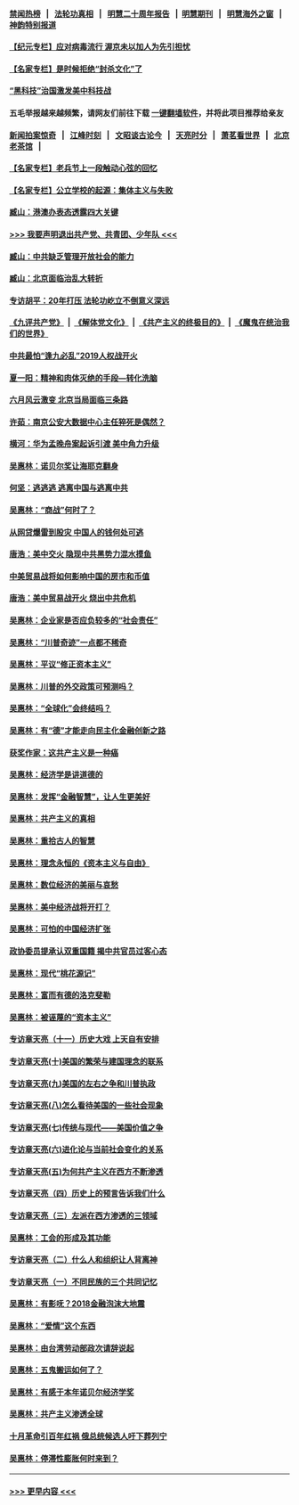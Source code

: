#### [禁闻热榜](热点新闻.md?=0)  &nbsp;&nbsp;|&nbsp;&nbsp; [法轮功真相](https://github.com/gfw-breaker/truth/blob/master/README.md?=0) &nbsp;&nbsp;|&nbsp;&nbsp; [明慧二十周年报告](https://github.com/gfw-breaker/mh-reports/blob/master/README.md?=0) &nbsp;&nbsp;|&nbsp;&nbsp;[明慧期刊](https://github.com/gfw-breaker/mh-qikan) &nbsp;&nbsp;|&nbsp;&nbsp; [明慧海外之窗](https://github.com/gfw-breaker/mh-news/blob/master/README.md?=0) &nbsp;&nbsp;|&nbsp;&nbsp; [神韵特别报道](https://github.com/gfw-breaker/mh-news/blob/master/shenyun.md?=0)
#### [【纪元专栏】应对病毒流行 渥京未以加人为先引担忧](../pages/nsc423/n11875714.md?t=03150331) 
#### [【名家专栏】是时候拒绝“封杀文化”了](../pages/nsc423/n11814093.md?t=03150331) 
#### [“黑科技”治国激发美中科技战](../pages/nsc423/n11638056.md?t=03150331) 
#### 五毛举报越来越频繁，请网友们前往下载 [一键翻墙软件](https://github.com/gfw-breaker/ssr-accounts)，并将此项目推荐给亲友
#### [新闻拍案惊奇](https://github.com/gfw-breaker/banned-news/blob/master/pages/link4.md) &nbsp;&nbsp;|&nbsp;&nbsp; [江峰时刻](https://github.com/gfw-breaker/banned-news/blob/master/pages/link4.md) &nbsp;&nbsp;|&nbsp;&nbsp; [文昭谈古论今](https://github.com/gfw-breaker/banned-news/blob/master/pages/link4.md) &nbsp;&nbsp;|&nbsp;&nbsp; [天亮时分](https://github.com/gfw-breaker/banned-news/blob/master/pages/link4.md) &nbsp;&nbsp;|&nbsp;&nbsp; [萧茗看世界](https://github.com/gfw-breaker/banned-news/blob/master/pages/link4.md) &nbsp;&nbsp;|&nbsp;&nbsp; [北京老茶馆](https://github.com/gfw-breaker/banned-news/blob/master/pages/link4.md) &nbsp;&nbsp;|&nbsp;&nbsp; 
#### [【名家专栏】老兵节上一段触动心弦的回忆](../pages/nsc423/n11646016.md?t=03150331) 
#### [【名家专栏】公立学校的起源：集体主义与失败](../pages/nsc423/n11601833.md?t=03150331) 
#### [臧山：港澳办表态透露四大关键](../pages/nsc423/n11421628.md?t=03150331) 
#### [>>> 我要声明退出共产党、共青团、少年队 <<<](https://github.com/begood0513/goodnews/blob/master/quit/letter.md) 
#### [臧山：中共缺乏管理开放社会的能力](../pages/nsc423/n11407457.md?t=03150331) 
#### [臧山：北京面临治乱大转折](../pages/nsc423/n11406895.md?t=03150331) 
#### [专访胡平：20年打压 法轮功屹立不倒意义深远](../pages/nsc423/n11398800.md?t=03150331) 
#### [《九评共产党》](https://github.com/begood0513/9ping.md/blob/master/README.md) &nbsp;|&nbsp; [《解体党文化》](../../../../jtdwh.md/blob/master/README.md)  &nbsp;|&nbsp; [《共产主义的终极目的》](../../../../gczydzjmd.md/blob/master/README.md) &nbsp;|&nbsp; [《魔鬼在统治我们的世界》](../../../../mgztzwmdsj.md/blob/master/README.md) 
#### [中共最怕“逢九必乱”2019人权战开火](../pages/nsc423/n11385248.md?t=03150331) 
#### [夏一阳：精神和肉体灭绝的手段—转化洗脑](../pages/nsc423/n11368250.md?t=03150331) 
#### [六月风云激变 北京当局面临三条路](../pages/nsc423/n11313668.md?t=03150331) 
#### [许茹：南京公安大数据中心主任猝死是偶然？](../pages/nsc423/n11064744.md?t=03150331) 
#### [横河：华为孟晚舟案起诉引渡 美中角力升级](../pages/nsc423/n11027230.md?t=03150331) 
#### [吴惠林：诺贝尔奖让海耶克翻身](../pages/nsc423/n10890049.md?t=03150331) 
#### [何坚：逃逃逃 逃离中国与逃离中共](../pages/nsc423/n10592891.md?t=03150331) 
#### [吴惠林：“商战”何时了？](../pages/nsc423/n10573558.md?t=03150331) 
#### [从网贷爆雷到股灾 中国人的钱何处可逃](../pages/nsc423/n10572800.md?t=03150331) 
#### [唐浩：美中交火 隐现中共黑势力混水摸鱼](../pages/nsc423/n10544040.md?t=03150331) 
#### [中美贸易战将如何影响中国的房市和币值](../pages/nsc423/n10543697.md?t=03150331) 
#### [唐浩：美中贸易战开火 烧出中共危机](../pages/nsc423/n10540126.md?t=03150331) 
#### [吴惠林：企业家是否应负较多的“社会责任”](../pages/nsc423/n10535022.md?t=03150331) 
#### [吴惠林：“川普奇迹”一点都不稀奇](../pages/nsc423/n10512808.md?t=03150331) 
#### [吴惠林：平议“修正资本主义”](../pages/nsc423/n10495724.md?t=03150331) 
#### [吴惠林：川普的外交政策可预测吗？](../pages/nsc423/n10462387.md?t=03150331) 
#### [吴惠林：“全球化”会终结吗？](../pages/nsc423/n10452838.md?t=03150331) 
#### [吴惠林：有“德”才能走向民主化金融创新之路](../pages/nsc423/n10432292.md?t=03150331) 
#### [获奖作家：这共产主义是一种癌](../pages/nsc423/n10431541.md?t=03150331) 
#### [吴惠林：经济学是讲道德的](../pages/nsc423/n10398014.md?t=03150331) 
#### [吴惠林：发挥“金融智慧”，让人生更美好](../pages/nsc423/n10375019.md?t=03150331) 
#### [吴惠林：共产主义的真相](../pages/nsc423/n10351394.md?t=03150331) 
#### [吴惠林：重拾古人的智慧](../pages/nsc423/n10337691.md?t=03150331) 
#### [吴惠林：理念永恒的《资本主义与自由》](../pages/nsc423/n10316274.md?t=03150331) 
#### [吴惠林：数位经济的美丽与哀愁](../pages/nsc423/n10292946.md?t=03150331) 
#### [吴惠林：美中经济战将开打？](../pages/nsc423/n10258825.md?t=03150331) 
#### [吴惠林：可怕的中国经济扩张](../pages/nsc423/n10219147.md?t=03150331) 
#### [政协委员提承认双重国籍 揭中共官员过客心态](../pages/nsc423/n10208809.md?t=03150331) 
#### [吴惠林：现代“桃花源记”](../pages/nsc423/n10185234.md?t=03150331) 
#### [吴惠林：富而有德的洛克斐勒](../pages/nsc423/n10142264.md?t=03150331) 
#### [吴惠林：被诬蔑的“资本主义”](../pages/nsc423/n10124816.md?t=03150331) 
#### [专访章天亮（十一）历史大戏 上天自有安排](../pages/nsc423/n10094905.md?t=03150331) 
#### [专访章天亮(十)美国的繁荣与建国理念的联系](../pages/nsc423/n10094899.md?t=03150331) 
#### [专访章天亮(九)美国的左右之争和川普执政](../pages/nsc423/n10094889.md?t=03150331) 
#### [专访章天亮(八)怎么看待美国的一些社会现象](../pages/nsc423/n10094857.md?t=03150331) 
#### [专访章天亮(七)传统与现代——美国价值之争](../pages/nsc423/n10093140.md?t=03150331) 
#### [专访章天亮(六)进化论与当前社会变化的关系](../pages/nsc423/n10092036.md?t=03150331) 
#### [专访章天亮(五)为何共产主义在西方不断渗透](../pages/nsc423/n10083620.md?t=03150331) 
#### [专访章天亮（四）历史上的预言告诉我们什么](../pages/nsc423/n10083606.md?t=03150331) 
#### [专访章天亮（三）左派在西方渗透的三领域](../pages/nsc423/n10081115.md?t=03150331) 
#### [吴惠林：工会的形成及其功能](../pages/nsc423/n10080633.md?t=03150331) 
#### [专访章天亮（二）什么人和组织让人背离神](../pages/nsc423/n10076637.md?t=03150331) 
#### [专访章天亮（一）不同民族的三个共同记忆](../pages/nsc423/n10074188.md?t=03150331) 
#### [吴惠林：有影呒？2018金融泡沫大地震](../pages/nsc423/n10040534.md?t=03150331) 
#### [吴惠林：“爱情”这个东西](../pages/nsc423/n10019423.md?t=03150331) 
#### [吴惠林：由台湾劳动部政次请辞说起](../pages/nsc423/n9979679.md?t=03150331) 
#### [吴惠林：五鬼搬运如何了？](../pages/nsc423/n9925338.md?t=03150331) 
#### [吴惠林：有感于本年诺贝尔经济学奖](../pages/nsc423/n9871883.md?t=03150331) 
#### [吴惠林：共产主义渗透全球](../pages/nsc423/n9812748.md?t=03150331) 
#### [十月革命引百年红祸 俄总统候选人吁下葬列宁](../pages/nsc423/n9810182.md?t=03150331) 
#### [吴惠林：停滞性膨胀何时来到？](../pages/nsc423/n9764136.md?t=03150331) 

----
#### [ >>> 更早内容 <<< ](../indexes/nsc423-earlier.md)
